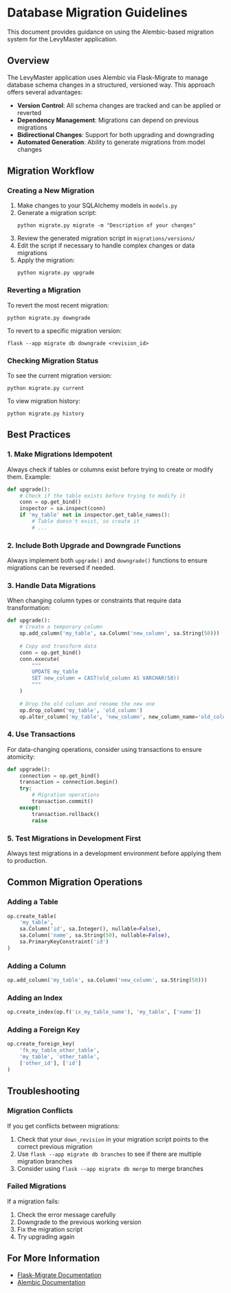 # Database Migration Guidelines

This document provides guidance on using the Alembic-based migration system for the LevyMaster application.

## Overview

The LevyMaster application uses Alembic via Flask-Migrate to manage database schema changes in a structured, versioned way. This approach offers several advantages:

- **Version Control**: All schema changes are tracked and can be applied or reverted
- **Dependency Management**: Migrations can depend on previous migrations
- **Bidirectional Changes**: Support for both upgrading and downgrading
- **Automated Generation**: Ability to generate migrations from model changes

## Migration Workflow

### Creating a New Migration

1. Make changes to your SQLAlchemy models in `models.py`
2. Generate a migration script:
   ```
   python migrate.py migrate -m "Description of your changes"
   ```
3. Review the generated migration script in `migrations/versions/`
4. Edit the script if necessary to handle complex changes or data migrations
5. Apply the migration:
   ```
   python migrate.py upgrade
   ```

### Reverting a Migration

To revert the most recent migration:
```
python migrate.py downgrade
```

To revert to a specific migration version:
```
flask --app migrate db downgrade <revision_id>
```

### Checking Migration Status

To see the current migration version:
```
python migrate.py current
```

To view migration history:
```
python migrate.py history
```

## Best Practices

### 1. Make Migrations Idempotent

Always check if tables or columns exist before trying to create or modify them. Example:

```python
def upgrade():
    # Check if the table exists before trying to modify it
    conn = op.get_bind()
    inspector = sa.inspect(conn)
    if 'my_table' not in inspector.get_table_names():
        # Table doesn't exist, so create it
        # ...
```

### 2. Include Both Upgrade and Downgrade Functions

Always implement both `upgrade()` and `downgrade()` functions to ensure migrations can be reversed if needed.

### 3. Handle Data Migrations

When changing column types or constraints that require data transformation:

```python
def upgrade():
    # Create a temporary column
    op.add_column('my_table', sa.Column('new_column', sa.String(50)))
    
    # Copy and transform data
    conn = op.get_bind()
    conn.execute(
        """
        UPDATE my_table 
        SET new_column = CAST(old_column AS VARCHAR(50))
        """
    )
    
    # Drop the old column and rename the new one
    op.drop_column('my_table', 'old_column')
    op.alter_column('my_table', 'new_column', new_column_name='old_column')
```

### 4. Use Transactions

For data-changing operations, consider using transactions to ensure atomicity:

```python
def upgrade():
    connection = op.get_bind()
    transaction = connection.begin()
    try:
        # Migration operations
        transaction.commit()
    except:
        transaction.rollback()
        raise
```

### 5. Test Migrations in Development First

Always test migrations in a development environment before applying them to production.

## Common Migration Operations

### Adding a Table

```python
op.create_table(
    'my_table',
    sa.Column('id', sa.Integer(), nullable=False),
    sa.Column('name', sa.String(50), nullable=False),
    sa.PrimaryKeyConstraint('id')
)
```

### Adding a Column

```python
op.add_column('my_table', sa.Column('new_column', sa.String(50)))
```

### Adding an Index

```python
op.create_index(op.f('ix_my_table_name'), 'my_table', ['name'])
```

### Adding a Foreign Key

```python
op.create_foreign_key(
    'fk_my_table_other_table', 
    'my_table', 'other_table',
    ['other_id'], ['id']
)
```

## Troubleshooting

### Migration Conflicts

If you get conflicts between migrations:

1. Check that your `down_revision` in your migration script points to the correct previous migration
2. Use `flask --app migrate db branches` to see if there are multiple migration branches
3. Consider using `flask --app migrate db merge` to merge branches

### Failed Migrations

If a migration fails:

1. Check the error message carefully
2. Downgrade to the previous working version
3. Fix the migration script
4. Try upgrading again

## For More Information

- [Flask-Migrate Documentation](https://flask-migrate.readthedocs.io/)
- [Alembic Documentation](https://alembic.sqlalchemy.org/)